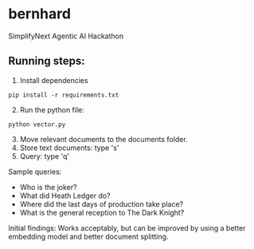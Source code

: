# bernhard
SimplifyNext Agentic AI Hackathon

## Running steps:
1. Install dependencies
```
pip install -r requirements.txt
```
2. Run the python file:
```
python vector.py
```
3. Move relevant documents to the documents folder.
4. Store text documents: type 's'
5. Query: type 'q'

Sample queries:
- Who is the joker?
- What did Heath Ledger do?
- Where did the last days of production take place?
- What is the general reception to The Dark Knight?

Initial findings: Works acceptably, but can be improved by using a better embedding model and better document splitting.